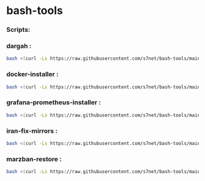 <!-- scripts start -->
# bash-tools

### Scripts:
### dargah :
```bash
bash <(curl -Ls https://raw.githubusercontent.com/s7net/bash-tools/main/dargah.sh)
```

### docker-installer :
```bash
bash <(curl -Ls https://raw.githubusercontent.com/s7net/bash-tools/main/docker-installer.sh)
```

### grafana-prometheus-installer :
```bash
bash <(curl -Ls https://raw.githubusercontent.com/s7net/bash-tools/main/grafana-prometheus-installer.sh)
```

### iran-fix-mirrors :
```bash
bash <(curl -Ls https://raw.githubusercontent.com/s7net/bash-tools/main/iran-fix-mirrors.sh)
```

### marzban-restore :
```bash
bash <(curl -Ls https://raw.githubusercontent.com/s7net/bash-tools/main/marzban-restore.sh)
```

